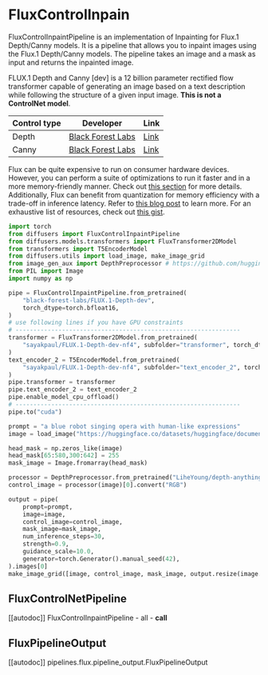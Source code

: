 <!--Copyright 2024 The HuggingFace Team, The Black Forest Team. All rights reserved.

Licensed under the Apache License, Version 2.0 (the "License"); you may not use this file except in compliance with
the License. You may obtain a copy of the License at

http://www.apache.org/licenses/LICENSE-2.0

Unless required by applicable law or agreed to in writing, software distributed under the License is distributed on
an "AS IS" BASIS, WITHOUT WARRANTIES OR CONDITIONS OF ANY KIND, either express or implied. See the License for the
specific language governing permissions and limitations under the License.
-->

# FluxControlInpain

FluxControlInpaintPipeline is an implementation of Inpainting for Flux.1 Depth/Canny models. It is a pipeline that allows you to inpaint images using the Flux.1 Depth/Canny models. The pipeline takes an image and a mask as input and returns the inpainted image.

FLUX.1 Depth and Canny [dev] is a 12 billion parameter rectified flow transformer capable of generating an image based on a text description while following the structure of a given input image. **This is not a ControlNet model**.

| Control type | Developer | Link |
| -------- | ---------- | ---- |
| Depth | [Black Forest Labs](https://huggingface.co/black-forest-labs) | [Link](https://huggingface.co/black-forest-labs/FLUX.1-Depth-dev) |
| Canny | [Black Forest Labs](https://huggingface.co/black-forest-labs) | [Link](https://huggingface.co/black-forest-labs/FLUX.1-Canny-dev) |


<Tip>

Flux can be quite expensive to run on consumer hardware devices. However, you can perform a suite of optimizations to run it faster and in a more memory-friendly manner. Check out [this section](https://huggingface.co/blog/sd3#memory-optimizations-for-sd3) for more details. Additionally, Flux can benefit from quantization for memory efficiency with a trade-off in inference latency. Refer to [this blog post](https://huggingface.co/blog/quanto-diffusers) to learn more. For an exhaustive list of resources, check out [this gist](https://gist.github.com/sayakpaul/b664605caf0aa3bf8585ab109dd5ac9c).

</Tip>

```python
import torch
from diffusers import FluxControlInpaintPipeline
from diffusers.models.transformers import FluxTransformer2DModel
from transformers import T5EncoderModel
from diffusers.utils import load_image, make_image_grid
from image_gen_aux import DepthPreprocessor # https://github.com/huggingface/image_gen_aux
from PIL import Image
import numpy as np

pipe = FluxControlInpaintPipeline.from_pretrained(
    "black-forest-labs/FLUX.1-Depth-dev",
    torch_dtype=torch.bfloat16,
)
# use following lines if you have GPU constraints
# ---------------------------------------------------------------
transformer = FluxTransformer2DModel.from_pretrained(
    "sayakpaul/FLUX.1-Depth-dev-nf4", subfolder="transformer", torch_dtype=torch.bfloat16
)
text_encoder_2 = T5EncoderModel.from_pretrained(
    "sayakpaul/FLUX.1-Depth-dev-nf4", subfolder="text_encoder_2", torch_dtype=torch.bfloat16
)
pipe.transformer = transformer
pipe.text_encoder_2 = text_encoder_2
pipe.enable_model_cpu_offload()
# ---------------------------------------------------------------
pipe.to("cuda")

prompt = "a blue robot singing opera with human-like expressions"
image = load_image("https://huggingface.co/datasets/huggingface/documentation-images/resolve/main/robot.png")

head_mask = np.zeros_like(image)
head_mask[65:580,300:642] = 255
mask_image = Image.fromarray(head_mask)

processor = DepthPreprocessor.from_pretrained("LiheYoung/depth-anything-large-hf")
control_image = processor(image)[0].convert("RGB")

output = pipe(
    prompt=prompt,
    image=image,
    control_image=control_image,
    mask_image=mask_image,
    num_inference_steps=30,
    strength=0.9,
    guidance_scale=10.0,
    generator=torch.Generator().manual_seed(42),
).images[0]
make_image_grid([image, control_image, mask_image, output.resize(image.size)], rows=1, cols=4).save("output.png")
```

## FluxControlNetPipeline
[[autodoc]] FluxControlInpaintPipeline
	- all
	- __call__


## FluxPipelineOutput
[[autodoc]] pipelines.flux.pipeline_output.FluxPipelineOutput